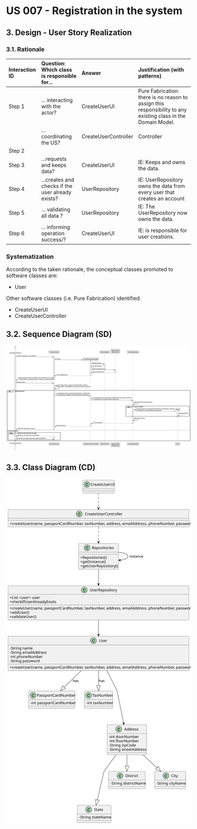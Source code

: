 # US 007 - Registration in the system 

## 3. Design - User Story Realization 

### 3.1. Rationale

| Interaction ID | Question: Which class is responsible for...        | Answer               | Justification (with patterns)                                                                                 |
|:---------------|:---------------------------------------------------|:---------------------|:--------------------------------------------------------------------------------------------------------------|
| Step 1  		     | 	... interacting with the actor?                   | CreateUserUI         | Pure Fabrication: there is no reason to assign this responsibility to any existing class in the Domain Model. |
| 			  		        | 	... coordinating the US?                          | CreateUserController | Controller                                                                                                    |
| Step 2  		     | 							                                            |                      |                                                                                                               |
| Step 3  		     | 	...requests and keeps data?                       | CreateUserUI         | IE: Keeps and owns the data.                                                                                  |
| Step 4  		     | 	...creates and checks if the user already exists? | UserRepository       | IE: UserRepository owns the data from every user that creates an account                                      | 
| Step 5 		      | 	... validating all data ?                         | UserRepository       | IE: The UserRepository now owns the data.                                                                     |
| Step 6		       | 	... informing operation success/?                 | CreateUserUI         | IE: is responsible for user creations.                                                                        | 

### Systematization ##

According to the taken rationale, the conceptual classes promoted to software classes are: 

 * User

Other software classes (i.e. Pure Fabrication) identified: 

 * CreateUserUI  
 * CreateUserController


## 3.2. Sequence Diagram (SD)

![Sequence Diagram](svg/us007-sequence-diagram-full.svg)

## 3.3. Class Diagram (CD)

![Class Diagram](svg/us007-class-diagram.svg)